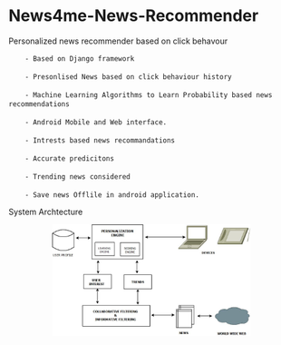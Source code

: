 # News4me-News-Recommender
Personalized news recommender based on click behavour


        - Based on Django framework
        
        - Presonlised News based on click behaviour history
        
        - Machine Learning Algorithms to Learn Probability based news recommendations
        
        - Android Mobile and Web interface.
        
        - Intrests based news recommandations
        
        - Accurate predicitons 
        
        - Trending news considered 
        
        - Save news Offlile in android application.
        
System Archtecture 
        
 <p align="center">
  <img src="https://github.com/tayyabsayyad/News4me-News-Recommender/blob/master/news%20arch.jpg" width="350"/>
</p>
        
        
 
        
        
        
        
        
        
        
